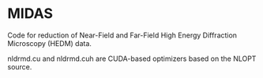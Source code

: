 # MIDAS

Code for reduction of Near-Field and Far-Field High Energy Diffraction Microscopy (HEDM) data.

nldrmd.cu and nldrmd.cuh are CUDA-based optimizers based on the NLOPT source.
